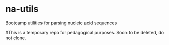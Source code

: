 # na-utils
Bootcamp utilities for parsing nucleic acid sequences

#This is a temporary repo for pedagogical purposes. Soon to be deleted, do not clone.
